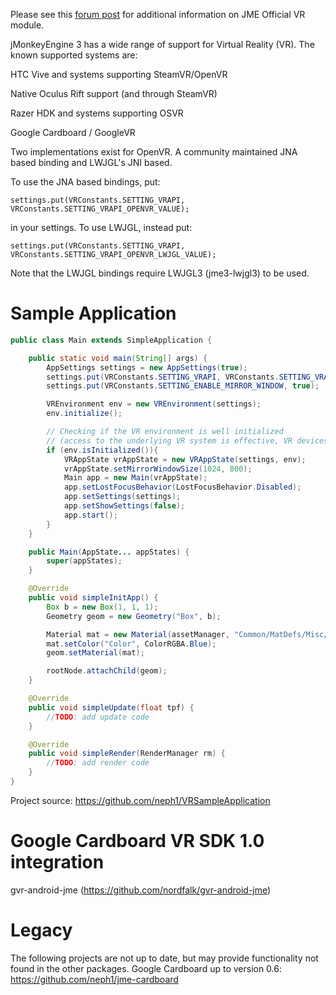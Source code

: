 Please see this [forum
post](https://hub.jmonkeyengine.org/t/official-vr-module/37830/67) for
additional information on JME Official VR module.

jMonkeyEngine 3 has a wide range of support for Virtual Reality (VR).
The known supported systems are:

HTC Vive and systems supporting SteamVR/OpenVR

Native Oculus Rift support (and through SteamVR)

Razer HDK and systems supporting OSVR

Google Cardboard / GoogleVR

Two implementations exist for OpenVR. A community maintained JNA based
binding and LWJGL's JNI based.

To use the JNA based bindings, put:

    settings.put(VRConstants.SETTING_VRAPI, VRConstants.SETTING_VRAPI_OPENVR_VALUE);

in your settings. To use LWJGL, instead put:

    settings.put(VRConstants.SETTING_VRAPI, VRConstants.SETTING_VRAPI_OPENVR_LWJGL_VALUE);

Note that the LWJGL bindings require LWJGL3 (jme3-lwjgl3) to be used.

Sample Application
==================

```java
public class Main extends SimpleApplication {

    public static void main(String[] args) {
        AppSettings settings = new AppSettings(true);
        settings.put(VRConstants.SETTING_VRAPI, VRConstants.SETTING_VRAPI_OPENVR_LWJGL_VALUE);
        settings.put(VRConstants.SETTING_ENABLE_MIRROR_WINDOW, true);

        VREnvironment env = new VREnvironment(settings);
        env.initialize();

        // Checking if the VR environment is well initialized
        // (access to the underlying VR system is effective, VR devices are detected).
        if (env.isInitialized()){
            VRAppState vrAppState = new VRAppState(settings, env);
            vrAppState.setMirrorWindowSize(1024, 800);
            Main app = new Main(vrAppState);
            app.setLostFocusBehavior(LostFocusBehavior.Disabled);
            app.setSettings(settings);
            app.setShowSettings(false);
            app.start();
        }
    }

    public Main(AppState... appStates) {
        super(appStates);
    }

    @Override
    public void simpleInitApp() {
        Box b = new Box(1, 1, 1);
        Geometry geom = new Geometry("Box", b);

        Material mat = new Material(assetManager, "Common/MatDefs/Misc/Unshaded.j3md");
        mat.setColor("Color", ColorRGBA.Blue);
        geom.setMaterial(mat);

        rootNode.attachChild(geom);
    }

    @Override
    public void simpleUpdate(float tpf) {
        //TODO: add update code
    }

    @Override
    public void simpleRender(RenderManager rm) {
        //TODO: add render code
    }
}
```

Project source: <https://github.com/neph1/VRSampleApplication>

Google Cardboard VR SDK 1.0 integration
=======================================

gvr-android-jme (<https://github.com/nordfalk/gvr-android-jme>)

Legacy
======

The following projects are not up to date, but may provide functionality
not found in the other packages. Google Cardboard up to version 0.6:
<https://github.com/neph1/jme-cardboard>
